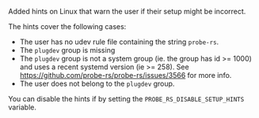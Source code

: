 Added hints on Linux that warn the user if their setup might be incorrect.

The hints cover the following cases:

- The user has no udev rule file containing the string `probe-rs`.
- The `plugdev` group is missing 
- The `plugdev` group is not a system group (ie. the group has id >= 1000) and
  uses a recent systemd version (ie >= 258).
  See https://github.com/probe-rs/probe-rs/issues/3566 for more info.
- The user does not belong to the `plugdev` group.

You can disable the hints if by setting the `PROBE_RS_DISABLE_SETUP_HINTS` variable.
